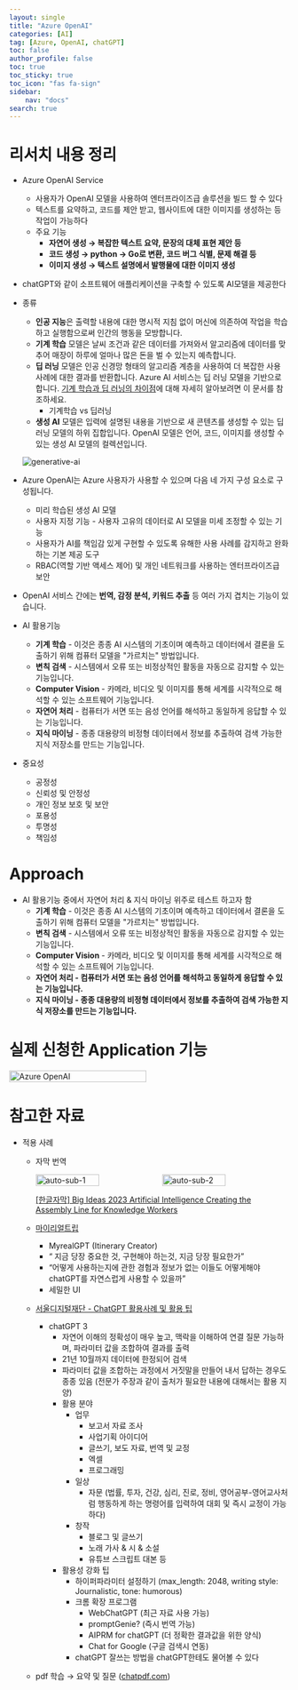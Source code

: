 ```yaml
---
layout: single
title: "Azure OpenAI"
categories: [AI]
tag: [Azure, OpenAI, chatGPT]
toc: false
author_profile: false
toc: true
toc_sticky: true
toc_icon: "fas fa-sign"
sidebar:
    nav: "docs"
search: true
---
```


# 리서치 내용 정리 
- Azure OpenAI Service
    - 사용자가 OpenAI 모델을 사용하여 엔터프라이즈급 솔루션을 빌드 할 수 있다
    - 텍스트를 요약하고, 코드를 제안 받고, 웹사이트에 대한 이미지를 생성하는 등 작업이 가능하다
    - 주요 기능
        - **자연어 생성 → 복잡한 텍스트 요약, 문장의 대체 표현 제안 등**
        - **코드 생성 → python → Go로 변환, 코드 버그 식별, 문제 해결 등**
        - **이미지 생성 → 텍스트 설명에서 발행물에 대한 이미지 생성**
- chatGPT와 같이 소프트웨어 애플리케이션을 구축할 수 있도록 AI모델을 제공한다
- 종류
    - **인공 지능**은 출력할 내용에 대한 명시적 지침 없이 머신에 의존하여 작업을 학습하고 실행함으로써 인간의 행동을 모방합니다.
    - **기계 학습** 모델은 날씨 조건과 같은 데이터를 가져와서 알고리즘에 데이터를 맞추어 매장이 하루에 얼마나 많은 돈을 벌 수 있는지 예측합니다.
    - **딥 러닝** 모델은 인공 신경망 형태의 알고리즘 계층을 사용하여 더 복잡한 사용 사례에 대한 결과를 반환합니다. Azure AI 서비스는 딥 러닝 모델을 기반으로 합니다. [기계 학습과 딥 러닝의 차이점](https://learn.microsoft.com/ko-kr/azure/machine-learning/concept-deep-learning-vs-machine-learning)에 대해 자세히 알아보려면 이 문서를 참조하세요.
        - 기계학습 vs 딥러닝
    - **생성 AI** 모델은 입력에 설명된 내용을 기반으로 새 콘텐츠를 생성할 수 있는 딥 러닝 모델의 하위 집합입니다. OpenAI 모델은 언어, 코드, 이미지를 생성할 수 있는 생성 AI 모델의 컬렉션입니다.
    
    ![generative-ai](https://learn.microsoft.com/ko-kr/training/wwl-data-ai/explore-azure-openai/media/generative-ai.png)
- Azure OpenAI는 Azure 사용자가 사용할 수 있으며 다음 네 가지 구성 요소로 구성됩니다.
    - 미리 학습된 생성 AI 모델
    - 사용자 지정 기능 - 사용자 고유의 데이터로 AI 모델을 미세 조정할 수 있는 기능
    - 사용자가 AI를 책임감 있게 구현할 수 있도록 유해한 사용 사례를 감지하고 완화하는 기본 제공 도구
    - RBAC(역할 기반 액세스 제어) 및 개인 네트워크를 사용하는 엔터프라이즈급 보안
- OpenAI 서비스 간에는 **번역, 감정 분석, 키워드 추출** 등 여러 가지 겹치는 기능이 있습니다.
- AI 활용기능
    - **기계 학습** - 이것은 종종 AI 시스템의 기초이며 예측하고 데이터에서 결론을 도출하기 위해 컴퓨터 모델을 "가르치는" 방법입니다.
    - **변칙 검색** - 시스템에서 오류 또는 비정상적인 활동을 자동으로 감지할 수 있는 기능입니다.
    - **Computer Vision** - 카메라, 비디오 및 이미지를 통해 세계를 시각적으로 해석할 수 있는 소프트웨어 기능입니다.
    - **자연어 처리** - 컴퓨터가 서면 또는 음성 언어를 해석하고 동일하게 응답할 수 있는 기능입니다.
    - **지식 마이닝** - 종종 대용량의 비정형 데이터에서 정보를 추출하여 검색 가능한 지식 저장소를 만드는 기능입니다.
- 중요성
    - 공정성
    - 신뢰성 및 안정성
    - 개인 정보 보호 및 보안
    - 포용성
    - 투명성
    - 책임성

# Approach
- AI 활용기능 중에서 자연어 처리 & 지식 마이닝 위주로 테스트 하고자 함
    - **기계 학습** - 이것은 종종 AI 시스템의 기초이며 예측하고 데이터에서 결론을 도출하기 위해 컴퓨터 모델을 "가르치는" 방법입니다.
    - **변칙 검색** - 시스템에서 오류 또는 비정상적인 활동을 자동으로 감지할 수 있는 기능입니다.
    - **Computer Vision** - 카메라, 비디오 및 이미지를 통해 세계를 시각적으로 해석할 수 있는 소프트웨어 기능입니다.
    - **자연어 처리 - 컴퓨터가 서면 또는 음성 언어를 해석하고 동일하게 응답할 수 있는 기능입니다.**
    - **지식 마이닝 - 종종 대용량의 비정형 데이터에서 정보를 추출하여 검색 가능한 지식 저장소를 만드는 기능입니다.**

# 실제 신청한 Application 기능
   <div style="display: flex;">
        <img src="{{site.url}}/images/2023-03-31/Screenshot 2023-03-28 at 2.26.35 PM.png" alt="Azure OpenAI" style="width: 70%;">
    </div>

# 참고한 자료
- 적용 사례
    - 자막 번역
        <div style="display: flex;">
            <img src="{{site.url}}/images/2023-03-31/1680089457988.jpg" alt="auto-sub-1" style="width: 50%;">
            <img src="{{site.url}}/images/2023-03-31/1680089458113.jpg" alt="auto-sub-2" style="width: 50%;">
        </div>
        
        [[한글자막] Big Ideas 2023  Artificial Intelligence Creating the Assembly Line for Knowledge Workers](https://www.youtube.com/watch?v=HZupD6To1Ek)
        
    - [마이리얼트립](https://yozm.wishket.com/magazine/detail/1949/)
        - MyrealGPT (Itinerary Creator)
        - “ 지금 당장 중요한 것, 구현해야 하는것, 지금 당장 필요한가”
        - “어떻게 사용하는지에 관한 경험과 정보가 없는 이들도 어떻게해야 chatGPT를 자연스럽게 사용할 수 있을까”
        - 세밀한 UI
    - [서울디지털재단 - ChatGPT 활용사례 및 활용 팁](https://sdf.seoul.kr/research-report/2003?curPage=1)
        - chatGPT 3
            - 자연어 이해의 정확성이 매우 높고, 맥락을 이해하여 연결 질문 가능하며, 파라미터 값을 조합하여 결과를 출력
            - 21년 10월까지 데이터에 한정되어 검색
            - 파라미터 값을 조합하는 과정에서 거짓말을 만들어 내서 답하는 경우도 종종 있음 (전문가 주장과 같이 출처가 필요한 내용에 대해서는 활용 지양)
            - 활용 분야
                - 업무
                    - 보고서 자료 조사
                    - 사업기획 아이디어
                    - 글쓰기, 보도 자료, 번역 및 교정
                    - 엑셀
                    - 프로그래밍
                - 일상
                    - 자문 (법률, 투자, 건강, 심리, 진로, 정비, 영어공부-영어교사처럼 행동하게 하는 명령어를 입력하여 대회 및 즉시 교정이 가능하다)
                - 창작
                    - 블로그 및 글쓰기
                    - 노래 가사 & 시 & 소설
                    - 유튜브 스크립트 대본 등
            - 활용성 강화 팁
                - 하이퍼파라미터 설정하기 (max_length: 2048, writing style: Journalistic, tone: humorous)
                - 크롬 확장 프로그램
                    - WebChatGPT (최근 자료 사용 가능)
                    - promptGenie? (즉시 번역 가능)
                    - AIPRM for chatGPT (더 정확한 결과값을 위한 양식)
                    - Chat for Google (구글 검색시 연동)
                - chatGPT 잘쓰는 방법을 chatGPT한테도 물어볼 수 있다
    - pdf 학습 → 요약 및 질문 ([chatpdf.com](https://www.chatpdf.com/))